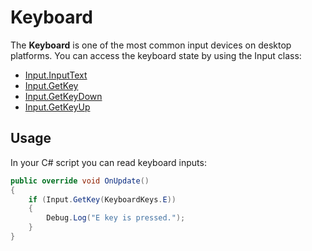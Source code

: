# Keyboard

The **Keyboard** is one of the most common input devices on desktop platforms. You can access the keyboard state by using the Input class:
* [Input.InputText](https://docs.flaxengine.com/api/FlaxEngine.Input.html#FlaxEngine_Input_InputText)
* [Input.GetKey](https://docs.flaxengine.com/api/FlaxEngine.Input.html#FlaxEngine_Input_GetKey_FlaxEngine_KeyboardKeys_)
* [Input.GetKeyDown](https://docs.flaxengine.com/api/FlaxEngine.Input.html#FlaxEngine_Input_GetKeyDown_FlaxEngine_KeyboardKeys_)
* [Input.GetKeyUp](https://docs.flaxengine.com/api/FlaxEngine.Input.html#FlaxEngine_Input_GetKeyUp_FlaxEngine_KeyboardKeys_)

## Usage

In your C# script you can read keyboard inputs:

```cs
public override void OnUpdate()
{
	if (Input.GetKey(KeyboardKeys.E))
	{
		Debug.Log("E key is pressed.");
	}
}
```

